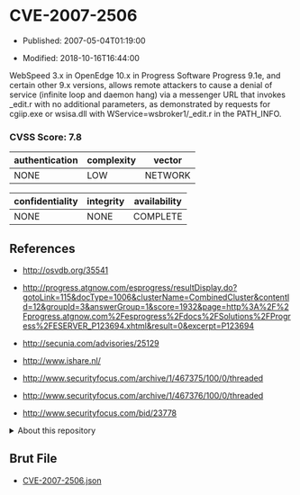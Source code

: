# CVE-2007-2506

- Published: 2007-05-04T01:19:00

- Modified: 2018-10-16T16:44:00

WebSpeed 3.x in OpenEdge 10.x in Progress Software Progress 9.1e, and certain other 9.x versions, allows remote attackers to cause a denial of service (infinite loop and daemon hang) via a messenger URL that invokes _edit.r with no additional parameters, as demonstrated by requests for cgiip.exe or wsisa.dll with WService=wsbroker1/_edit.r in the PATH_INFO.

### CVSS Score: **7.8**

| authentication | complexity | vector |
| --- | --- | --- |
| NONE | LOW | NETWORK |

| confidentiality | integrity | availability |
| --- | --- | --- |
| NONE | NONE | COMPLETE |

## References

* http://osvdb.org/35541

* http://progress.atgnow.com/esprogress/resultDisplay.do?gotoLink=115&docType=1006&clusterName=CombinedCluster&contentId=12&groupId=3&answerGroup=1&score=1932&page=http%3A%2F%2Fprogress.atgnow.com%2Fesprogress%2Fdocs%2FSolutions%2FProgress%2FESERVER_P123694.xhtml&result=0&excerpt=P123694

* http://secunia.com/advisories/25129

* http://www.ishare.nl/

* http://www.securityfocus.com/archive/1/467375/100/0/threaded

* http://www.securityfocus.com/archive/1/467376/100/0/threaded

* http://www.securityfocus.com/bid/23778

<details>
<summary>About this repository</summary> 

  This repository is part of the project [Live Hack CVE](https://github.com/Live-Hack-CVE). Main website can be found [www.live-hack.org](https://www.live-hack.org) 
  
  Made by [Sn0wAlice](https://github.com/Sn0wAlice) for the people that care about security and need to have a feed of the latest CVEs. Hope you enjoy it, don't forget to star the repo and follow me on [Twitter](https://twitter.com/Sn0wAlice) and [Github](https://github.com/Sn0wAlice). And that is my [personnal website](https://www.alice-snow.me/)

  - [Home Page](https://github.com/Live-Hack-CVE)
  - [Framework](https://github.com/Live-Hack-CVE/cve-framework)
  - [CVE database](https://github.com/Live-Hack-CVE/full_database)
  - [Changelog](https://github.com/Live-Hack-CVE/Changelog)
</details>

## Brut File

* [CVE-2007-2506.json](https://raw.githubusercontent.com/Live-Hack-CVE/full_database/main/cves/2007/CVE-2007-2506.json)

